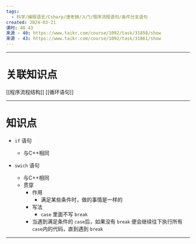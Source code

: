 ```yaml
---
tags:
  - 科学/编程语言/Csharp/唐老狮/入门/程序流程语句/条件分支语句
created: 2024-03-21
课时: 40 43
来源 - 40: https://www.taikr.com/course/1092/task/31858/show
来源 - 43: https://www.taikr.com/course/1092/task/31861/show
---
```


---
# 关联知识点

[[程序流程结构]] [[循环语句]]

---
# 知识点

- `if` 语句
	- 与C++相同

- `swich` 语句
	- 与C++相同
	- 贯穿
		- 作用
			- 满足某些条件时，做的事情是一样的
		- 写法
			- `case` 里面不写 `break`
		- 当遇到满足条件的 `case`后，如果没有 `break` 便会继续往下执行所有 `case`内的代码，直到遇到 `break`

---